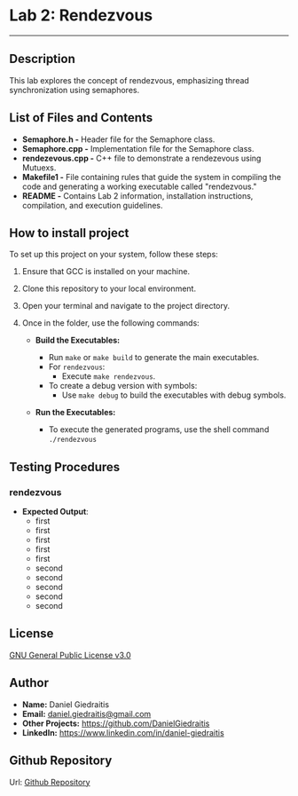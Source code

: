# Lab 2: Rendezvous

---

## Description
This lab explores the concept of rendezvous, emphasizing thread synchronization using semaphores. 

## List of Files and Contents
- **Semaphore.h -** Header file for the Semaphore class.
- **Semaphore.cpp -** Implementation file for the Semaphore class.
- **rendezevous.cpp -** C++ file to demonstrate a rendezevous using Mutuexs.
- **Makefile1 -** File containing rules that guide the system in compiling the code and generating a working executable called "rendezvous."
- **README -** Contains Lab 2 information, installation instructions, compilation, and execution guidelines.

## How to install project
To set up this project on your system, follow these steps:

1. Ensure that GCC is installed on your machine.
2. Clone this repository to your local environment.
3. Open your terminal and navigate to the project directory.
4. Once in the folder, use the following commands:

    - **Build the Executables:**
        - Run `make` or `make build` to generate the main executables.
        - For `rendezvous`:
            - Execute `make rendezvous`.
        - To create a debug version with symbols:
            - Use `make debug` to build the executables with debug symbols.
        
    - **Run the Executables:**
        - To execute the generated programs, use the shell command `./rendezvous`

## Testing Procedures

### rendezvous

- **Expected Output**:
  - first
  - first
  - first
  - first
  - first
  - second
  - second
  - second
  - second
  - second

## License
[GNU General Public License v3.0 ](https://www.gnu.org/licenses/gpl-3.0.en.html)

## Author
- **Name:** Daniel Giedraitis
- **Email:** daniel.giedraitis@gmail.com
- **Other Projects:** https://github.com/DanielGiedraitis
- **LinkedIn:** https://www.linkedin.com/in/daniel-giedraitis

## Github Repository
Url: [Github Repository](https://github.com/DanielGiedraitis/Concurrent-Development/tree/main)
